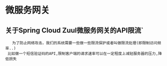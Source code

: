 
# 微服务网关

## 关于Spring Cloud Zuul微服务网关的API限流`

       为了防止网络攻击，我们的系统需要一些做一些限流保护或者叫做限流处理(即限制访问频率..)
     比如做一个短信验证码的API,限制客户端的请求速率可以在一定程度上减轻服务器的压力,降低损失